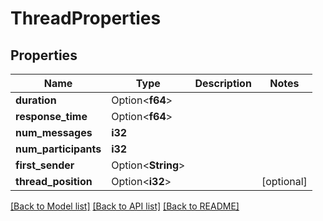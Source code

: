 # ThreadProperties

## Properties

Name | Type | Description | Notes
------------ | ------------- | ------------- | -------------
**duration** | Option<**f64**> |  | 
**response_time** | Option<**f64**> |  | 
**num_messages** | **i32** |  | 
**num_participants** | **i32** |  | 
**first_sender** | Option<**String**> |  | 
**thread_position** | Option<**i32**> |  | [optional]

[[Back to Model list]](../README.md#documentation-for-models) [[Back to API list]](../README.md#documentation-for-api-endpoints) [[Back to README]](../README.md)


